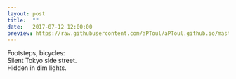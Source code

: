 ```yaml
---
layout: post
title:  ""
date:   2017-07-12 12:00:00
preview: https://raw.githubusercontent.com/aPToul/aPToul.github.io/master/_images/street.jpg
---
```


Footsteps, bicycles:  
Silent Tokyo side street.  
Hidden in dim lights.



